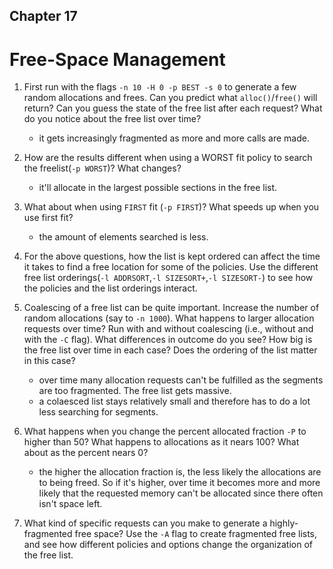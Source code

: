 ## Chapter 17
# Free-Space Management

1. First run with the flags `-n 10 -H 0 -p BEST -s 0` to generate a few random allocations and frees. Can you predict what `alloc()`/`free()` will return? Can you guess the state of the free list after each request? What do you notice about the free list over time?

    - it gets increasingly fragmented as more and more calls are made.

2. How are the results different when using a WORST fit policy to search the freelist(`-p WORST`)? What changes?
    - it'll allocate in the largest possible sections in the free list.

3. What about when using `FIRST` fit (`-p FIRST`)? What speeds up when you use first fit?
    - the amount of elements searched is less.

4. For the above questions, how the list is kept ordered can affect the time it takes to find a free location for some of the policies. Use the different free list orderings(`-l ADDRSORT`,`-l SIZESORT+`,`-l SIZESORT-`) to see how the policies and the list orderings interact.

5. Coalescing of a free list can be quite important. Increase the number of random allocations (say to `-n 1000`). What happens to larger allocation requests over time? Run with and without coalescing (i.e., without and with the `-C` flag). What differences in outcome do you see? How big is the free list over time in each case? Does the ordering of the list matter in this case?
    - over time many allocation requests can't be fulfilled as the segments are too fragmented. The free list gets massive.
    - a colaesced list stays relatively small and therefore has to do a lot less searching for segments. 

6. What happens when you change the percent allocated fraction `-P` to higher than 50? What happens to allocations as it nears 100? What about as the percent nears 0?

    - the higher the allocation fraction is, the less likely the allocations are to being freed. So if it's higher, over time it becomes more and more likely that the requested memory can't be allocated since there often isn't space left.

7. What kind of specific requests can you make to generate a highly-fragmented free space? Use the `-A` flag to create fragmented free lists, and see how different policies and options change the organization of the free list.